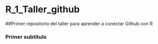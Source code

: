 # R_1_Taller_github
##Primer repositorio del taller para aprender a conectar Github con R
### Primer subtitulo
